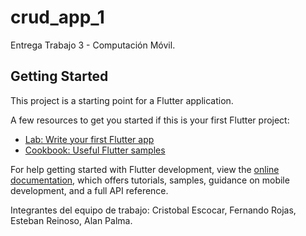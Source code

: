 # crud_app_1

Entrega Trabajo 3 - Computación Móvil.

## Getting Started

This project is a starting point for a Flutter application.

A few resources to get you started if this is your first Flutter project:

- [Lab: Write your first Flutter app](https://docs.flutter.dev/get-started/codelab)
- [Cookbook: Useful Flutter samples](https://docs.flutter.dev/cookbook)

For help getting started with Flutter development, view the
[online documentation](https://docs.flutter.dev/), which offers tutorials,
samples, guidance on mobile development, and a full API reference.


Integrantes del equipo de trabajo:
Cristobal Escocar,
Fernando Rojas,
Esteban Reinoso,
Alan Palma. 